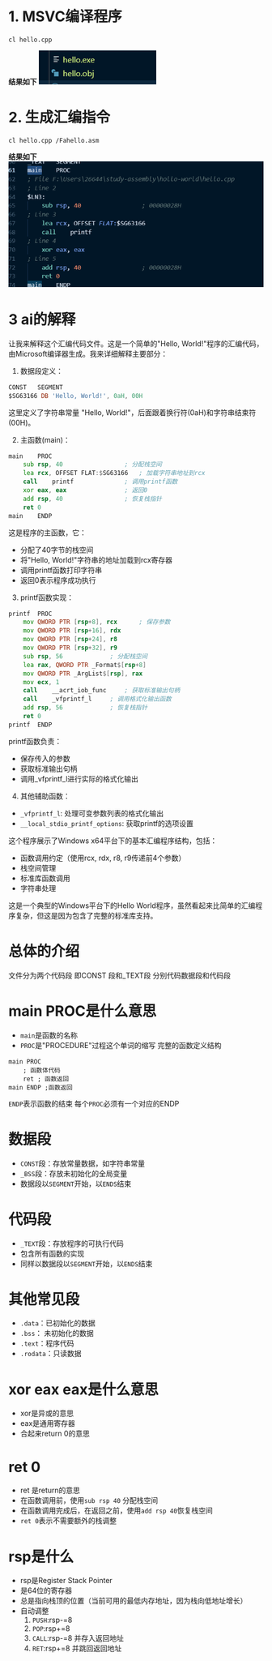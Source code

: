 # 1. MSVC编译程序
```shell
cl hello.cpp
```
**结果如下**
![图片](image/image.png)
# 2. 生成汇编指令
```shell
cl hello.cpp /Fahello.asm
```
**结果如下**
![图片](image/image1.png)
# 3 ai的解释
让我来解释这个汇编代码文件。这是一个简单的"Hello, World!"程序的汇编代码，由Microsoft编译器生成。我来详细解释主要部分：

1. 数据段定义：
```asm
CONST	SEGMENT
$SG63166 DB	'Hello, World!', 0aH, 00H
```
这里定义了字符串常量 "Hello, World!"，后面跟着换行符(0aH)和字符串结束符(00H)。

2. 主函数(main)：
```asm
main	PROC
    sub	rsp, 40					; 分配栈空间
    lea	rcx, OFFSET FLAT:$SG63166	; 加载字符串地址到rcx
    call	printf				; 调用printf函数
    xor	eax, eax				; 返回0
    add	rsp, 40					; 恢复栈指针
    ret	0
main	ENDP
```
这是程序的主函数，它：
- 分配了40字节的栈空间
- 将"Hello, World!"字符串的地址加载到rcx寄存器
- 调用printf函数打印字符串
- 返回0表示程序成功执行

3. printf函数实现：
```asm
printf	PROC
    mov	QWORD PTR [rsp+8], rcx		; 保存参数
    mov	QWORD PTR [rsp+16], rdx
    mov	QWORD PTR [rsp+24], r8
    mov	QWORD PTR [rsp+32], r9
    sub	rsp, 56				; 分配栈空间
    lea	rax, QWORD PTR _Format$[rsp+8]
    mov	QWORD PTR _ArgList$[rsp], rax
    mov	ecx, 1
    call	__acrt_iob_func		; 获取标准输出句柄
    call	_vfprintf_l		; 调用格式化输出函数
    add	rsp, 56				; 恢复栈指针
    ret	0
printf	ENDP
```
printf函数负责：
- 保存传入的参数
- 获取标准输出句柄
- 调用_vfprintf_l进行实际的格式化输出

4. 其他辅助函数：
- `_vfprintf_l`: 处理可变参数列表的格式化输出
- `__local_stdio_printf_options`: 获取printf的选项设置

这个程序展示了Windows x64平台下的基本汇编程序结构，包括：
- 函数调用约定（使用rcx, rdx, r8, r9传递前4个参数）
- 栈空间管理
- 标准库函数调用
- 字符串处理

这是一个典型的Windows平台下的Hello World程序，虽然看起来比简单的汇编程序复杂，但这是因为包含了完整的标准库支持。
# 总体的介绍
文件分为两个代码段
即CONST 段和_TEXT段
分别代码数据段和代码段
# main PROC是什么意思
- `main`是函数的名称
- `PROC`是"PROCEDURE"过程这个单词的缩写
完整的函数定义结构
```assembly
main PROC
    ; 函数体代码
    ret ; 函数返回
main ENDP ;函数返回
```
`ENDP`表示函数的结束
每个`PROC`必须有一个对应的ENDP
# 数据段
- `CONST`段：存放常量数据，如字符串常量
- `_BSS`段：存放未初始化的全局变量
- 数据段以`SEGMENT`开始，以`ENDS`结束
# 代码段
- `_TEXT`段：存放程序的可执行代码
- 包含所有函数的实现
- 同样以数据段以`SEGMENT`开始，以`ENDS`结束
# 其他常见段
- `.data`：已初始化的数据
- `.bss`： 未初始化的数据
- `.text`：程序代码
- `.rodata`：只读数据
# xor eax eax是什么意思
- xor是异或的意思
- eax是通用寄存器
- 合起来return 0的意思
# ret 0
- ret 是return的意思
- 在函数调用前，使用`sub rsp 40` 分配栈空间
- 在函数调用完成后，在返回之前，使用`add rsp 40`恢复栈空间
- `ret 0`表示不需要额外的栈调整
# rsp是什么
- rsp是Register Stack Pointer
- 是64位的寄存器
- 总是指向栈顶的位置（当前可用的最低内存地址，因为栈向低地址增长）
- 自动调整
   1. `PUSH`:rsp-=8
   2. `POP`:rsp+=8
   3. `CALL`:rsp-=8 并存入返回地址
   4. `RET`:rsp+=8 并跳回返回地址   
   